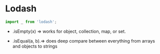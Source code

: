 # Lodash

```javascript
import _ from 'lodash';
```

- .isEmpty(x) => works for object, collection, map, or set.

- .isEqual(a, b).=> does deep compare between everything from arrays and objects to strings